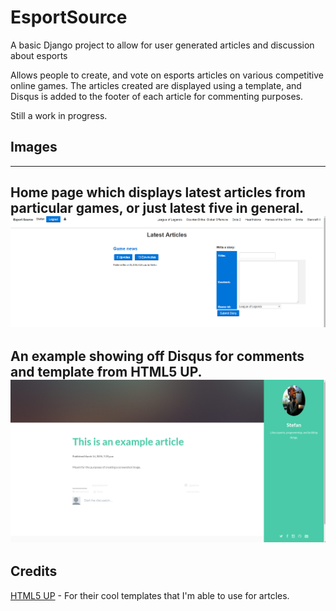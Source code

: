 # EsportSource
A basic Django project to allow for user generated articles and discussion about esports

Allows people to create, and vote on esports articles on various competitive online games.
The articles created are displayed using a template, and Disqus is added to the footer of each
article for commenting purposes.

Still a work in progress.

## Images
---------------------------------------
Home page which displays latest articles from particular games, or just latest five in general.
![Home Page](https://github.com/Sgawrys/EsportSource/raw/master/media/esportsource_1.png "Login")
---------------------------------------
An example showing off Disqus for comments and template from HTML5 UP.
![Article Example](https://github.com/Sgawrys/EsportSource/raw/master/media/esportsource_2.png "Article")
---------------------------------------
## Credits

[HTML5 UP](html5up.net) - For their cool templates that I'm able to use for artcles.